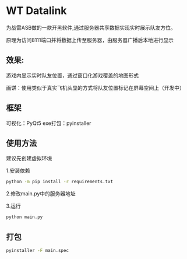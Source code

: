 # WT Datalink

为战雷ASB做的一款开黑软件,通过服务器共享数据实现实时展示队友方位。

原理为访问8111端口并将数据上传至服务器，由服务器广播后本地进行显示

## 效果:

游戏内显示实时队友位置，通过窗口化游戏覆盖的地图形式

画饼：使用类似于真实飞机头显的方式将队友位置标记在屏幕空间上（开发中）

## 框架
可视化：PyQt5
exe打包：pyinstaller

## 使用方法

建议先创建虚拟环境

1.安装依赖
```bash
python -m pip install -r requirements.txt
```

2.修改main.py中的服务器地址

3.运行
```bash
python main.py
```

## 打包

```bash
pyinstaller -F main.spec
```
